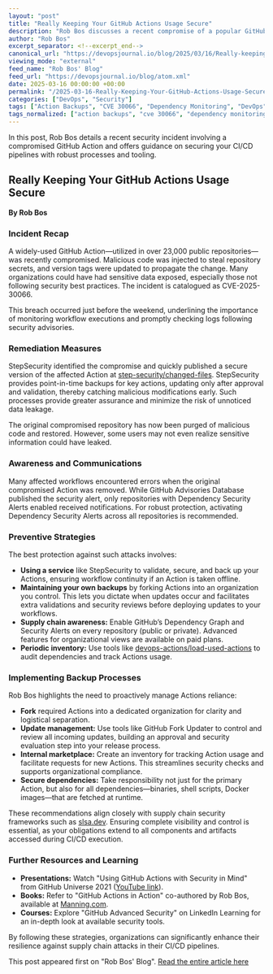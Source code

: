 ```yaml
---
layout: "post"
title: "Really Keeping Your GitHub Actions Usage Secure"
description: "Rob Bos discusses a recent compromise of a popular GitHub Action and highlights practical steps for securing GitHub Actions use, including backup strategies, dependency monitoring, supply chain security, and leveraging tools like Dependency Security Alerts. The post provides actionable advice and resources for teams using GitHub Actions."
author: "Rob Bos"
excerpt_separator: <!--excerpt_end-->
canonical_url: "https://devopsjournal.io/blog/2025/03/16/Really-keepingyour-GitHub-Actions-usage-secure"
viewing_mode: "external"
feed_name: "Rob Bos' Blog"
feed_url: "https://devopsjournal.io/blog/atom.xml"
date: 2025-03-16 00:00:00 +00:00
permalink: "/2025-03-16-Really-Keeping-Your-GitHub-Actions-Usage-Secure.html"
categories: ["DevOps", "Security"]
tags: ["Action Backups", "CVE 30066", "Dependency Monitoring", "DevOps", "GitHub Actions", "GitHub Advanced Security", "Internal Marketplace", "Posts", "Security", "Security Alerts", "Slsa.dev", "StepSecurity", "Supply Chain Security", "Workflow Automation"]
tags_normalized: ["action backups", "cve 30066", "dependency monitoring", "devops", "github actions", "github advanced security", "internal marketplace", "posts", "security", "security alerts", "slsadotdev", "stepsecurity", "supply chain security", "workflow automation"]
---
```


In this post, Rob Bos details a recent security incident involving a compromised GitHub Action and offers guidance on securing your CI/CD pipelines with robust processes and tooling.<!--excerpt_end-->

## Really Keeping Your GitHub Actions Usage Secure

**By Rob Bos**

### Incident Recap

A widely-used GitHub Action—utilized in over 23,000 public repositories—was recently compromised. Malicious code was injected to steal repository secrets, and version tags were updated to propagate the change. Many organizations could have had sensitive data exposed, especially those not following security best practices. The incident is catalogued as CVE-2025-30066.

This breach occurred just before the weekend, underlining the importance of monitoring workflow executions and promptly checking logs following security advisories.

### Remediation Measures

StepSecurity identified the compromise and quickly published a secure version of the affected Action at [step-security/changed-files](https://github.com/step-security/changed-files). StepSecurity provides point-in-time backups for key actions, updating only after approval and validation, thereby catching malicious modifications early. Such processes provide greater assurance and minimize the risk of unnoticed data leakage.

The original compromised repository has now been purged of malicious code and restored. However, some users may not even realize sensitive information could have leaked.

### Awareness and Communications

Many affected workflows encountered errors when the original compromised Action was removed. While GitHub Advisories Database published the security alert, only repositories with Dependency Security Alerts enabled received notifications. For robust protection, activating Dependency Security Alerts across all repositories is recommended.

### Preventive Strategies

The best protection against such attacks involves:

- **Using a service** like StepSecurity to validate, secure, and back up your Actions, ensuring workflow continuity if an Action is taken offline.
- **Maintaining your own backups** by forking Actions into an organization you control. This lets you dictate when updates occur and facilitates extra validations and security reviews before deploying updates to your workflows.
- **Supply chain awareness:** Enable GitHub’s Dependency Graph and Security Alerts on every repository (public or private). Advanced features for organizational views are available on paid plans.
- **Periodic inventory:** Use tools like [devops-actions/load-used-actions](https://github.com/devops-actions/load-used-actions) to audit dependencies and track Actions usage.

### Implementing Backup Processes

Rob Bos highlights the need to proactively manage Actions reliance:

- **Fork** required Actions into a dedicated organization for clarity and logistical separation.
- **Update management:** Use tools like GitHub Fork Updater to control and review all incoming updates, building an approval and security evaluation step into your release process.
- **Internal marketplace:** Create an inventory for tracking Action usage and facilitate requests for new Actions. This streamlines security checks and supports organizational compliance.
- **Secure dependencies:** Take responsibility not just for the primary Action, but also for all dependencies—binaries, shell scripts, Docker images—that are fetched at runtime.

These recommendations align closely with supply chain security frameworks such as [slsa.dev](https://slsa.dev). Ensuring complete visibility and control is essential, as your obligations extend to all components and artifacts accessed during CI/CD execution.

### Further Resources and Learning

- **Presentations:** Watch "Using GitHub Actions with Security in Mind" from GitHub Universe 2021 ([YouTube link](https://www.youtube.com/watch?v=Ers-LcA7Nmc)).
- **Books:** Refer to "GitHub Actions in Action" co-authored by Rob Bos, available at [Manning.com](https://www.manning.com/books/github-actions-in-action).
- **Courses:** Explore "GitHub Advanced Security" on LinkedIn Learning for an in-depth look at available security tools.

By following these strategies, organizations can significantly enhance their resilience against supply chain attacks in their CI/CD pipelines.

This post appeared first on "Rob Bos' Blog". [Read the entire article here](https://devopsjournal.io/blog/2025/03/16/Really-keepingyour-GitHub-Actions-usage-secure)
